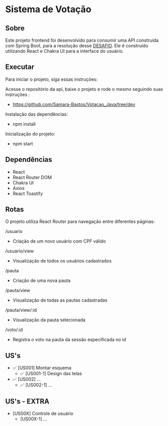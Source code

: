 # Sistema de Votação

## Sobre
Este projeto frontend foi desenvolvido para consumir uma API construída com Spring Boot, para a resolução desse [DESAFIO](https://github.com/Samara-Bastos/votacao-react-java). 
Ele é construído utilizando React e Chakra UI para a interface do usuário.


## Executar
Para iniciar o projeto, siga essas instruções:

Acesse o repositório da api, baixe o projeto e rode o mesmo seguindo suas instruções :

- https://github.com/Samara-Bastos/Votacao_Java/tree/dev

Instalação das dependências:

- npm install

Inicialização do projeto:

- npm start

##  Dependências
- React
- React Router DOM
- Chakra UI
- Axios
- React Toastify

## Rotas
O projeto utiliza React Router para navegação entre diferentes páginas:

/usuario
- Criação de um novo usuário com CPF válido 

/usuario/view
- Visualização de todos os usuários cadastrados

/pauta
- Criação de uma nova pauta

/pauta/view
- Visualização de todas as pautas cadastradas

/pauta/view/:id
- Visualização da pauta selecionada

/voto/:id
- Registra o voto na pauta da sessão especificada no id


## US's

- ✅ [US001] Montar esquema
    - ✅ [US001-1] Design das telas
- ✅ [US002] ...
    - ✅ [US002-1] ...



## US's - EXTRA

-  [US00X] Controle de usuário
    -  [US00X-1] ...

